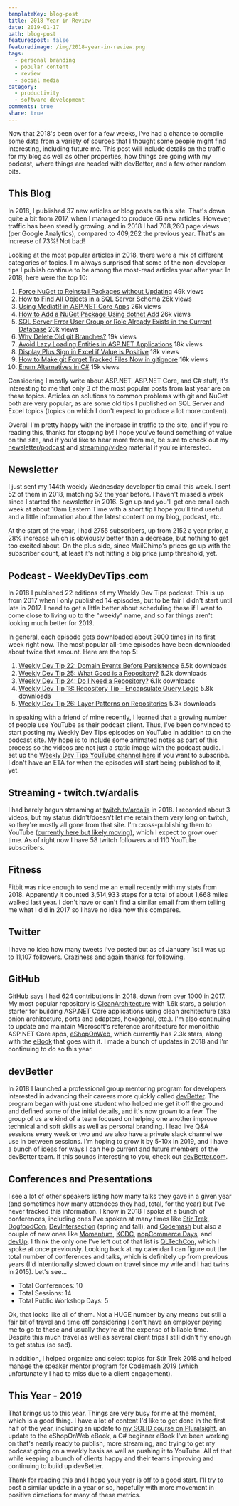```yaml
---
templateKey: blog-post
title: 2018 Year in Review
date: 2019-01-17
path: blog-post
featuredpost: false
featuredimage: /img/2018-year-in-review.png
tags:
  - personal branding
  - popular content
  - review
  - social media
category:
  - productivity
  - software development
comments: true
share: true
---
```


Now that 2018's been over for a few weeks, I've had a chance to compile some data from a variety of sources that I thought some people might find interesting, including future me. This post will include details on the traffic for my blog as well as other properties, how things are going with my podcast, where things are headed with devBetter, and a few other random bits.

## This Blog

In 2018, I published 37 new articles or blog posts on this site. That's down quite a bit from 2017, when I managed to produce 66 new articles. However, traffic has been steadily growing, and in 2018 I had 708,260 page views (per Google Analytics), compared to 409,262 the previous year. That's an increase of 73%! Not bad!

Looking at the most popular articles in 2018, there were a mix of different categories of topics. I'm always surprised that some of the non-developer tips I publish continue to be among the most-read articles year after year. In 2018, here were the top 10:

1. [Force NuGet to Reinstall Packages without Updating](https://ardalis.com/force-nuget-to-reinstall-packages-without-updating) 49k views
2. [How to Find All Objects in a SQL Server Schema](https://ardalis.com/how-to-find-all-objects-in-a-sql-server-schema) 26k views
3. [Using MediatR in ASP.NET Core Apps](https://ardalis.com/using-mediatr-in-aspnet-core-apps) 26k views
4. [How to Add a NuGet Package Using dotnet Add](https://ardalis.com/how-to-add-a-nuget-package-using-dotnet-add) 26k views
5. [SQL Server Error User Group or Role Already Exists in the Current Database](https://ardalis.com/sql-server-error-user-group-or-role-already-exists-in-the-current-database) 20k views
6. [Why Delete Old git Branches?](https://ardalis.com/why-delete-old-git-branches) 19k views
7. [Avoid Lazy Loading Entities in ASP.NET Applications](https://ardalis.com/avoid-lazy-loading-entities-in-asp-net-applications) 18k views
8. [Display Plus Sign in Excel if Value is Positive](https://ardalis.com/display-plus-sign-in-excel-if-value-is-positive) 18k views
9. [How to Make git Forget Tracked Files Now in gitignore](https://ardalis.com/how-to-make-git-forget-tracked-files-in-gitignore) 16k views
10. [Enum Alternatives in C#](https://ardalis.com/enum-alternatives-in-c) 15k views

Considering I mostly write about ASP.NET, ASP.NET Core, and C# stuff, it's interesting to me that only 3 of the most popular posts from last year are on these topics. Articles on solutions to common problems with git and NuGet both are very popular, as are some old tips I published on SQL Server and Excel topics (topics on which I don't expect to produce a lot more content).

Overall I'm pretty happy with the increase in traffic to the site, and if you're reading this, thanks for stopping by! I hope you've found something of value on the site, and if you'd like to hear more from me, be sure to check out my [newsletter/podcast](/tips) and [streaming/video](https://twitch.tv/ardalis) material if you're interested.

## Newsletter

I just sent my 144th weekly Wednesday developer tip email this week. I sent 52 of them in 2018, matching 52 the year before. I haven't missed a week since I started the newsletter in 2016. Sign up and you'll get one email each week at about 10am Eastern Time with a short tip I hope you'll find useful and a little information about the latest content on my blog, podcast, etc.

At the start of the year, I had 2755 subscribers, up from 2152 a year prior, a 28% increase which is obviously better than a decrease, but nothing to get too excited about. On the plus side, since MailChimp's prices go up with the subscriber count, at least it's not hitting a big price jump threshold, yet.

## Podcast - WeeklyDevTips.com

In 2018 I published 22 editions of my Weekly Dev Tips podcast. This is up from 2017 when I only published 14 episodes, but to be fair I didn't start until late in 2017. I need to get a little better about scheduling these if I want to come close to living up to the "weekly" name, and so far things aren't looking much better for 2019.

In general, each episode gets downloaded about 3000 times in its first week right now. The most popular all-time episodes have been downloaded about twice that amount. Here are the top 5:

1. [Weekly Dev Tip 22: Domain Events Before Persistence](http://www.weeklydevtips.com/022) 6.5k downloads
2. [Weekly Dev Tip 25: What Good is a Repository?](http://www.weeklydevtips.com/025) 6.2k downloads
3. [Weekly Dev Tip 24: Do I Need a Repository?](http://www.weeklydevtips.com/024) 6.1k downloads
4. [Weekly Dev Tip 18: Repository Tip - Encapsulate Query Logic](http://www.weeklydevtips.com/018) 5.8k downloads
5. [Weekly Dev Tip 26: Layer Patterns on Repositories](http://www.weeklydevtips.com/026) 5.3k downloads

In speaking with a friend of mine recently, I learned that a growing number of people use YouTube as their podcast client. Thus, I've been convinced to start posting my Weekly Dev Tips episodes on YouTube in addition to on the podcast site. My hope is to include some animated notes as part of this process so the videos are not just a static image with the podcast audio. I set up the [Weekly Dev Tips YouTube channel here](https://www.youtube.com/channel/UC1OeiOnqUZHVinzRK5MuHsA) if you want to subscribe. I don't have an ETA for when the episodes will start being published to it, yet.

## Streaming - twitch.tv/ardalis

I had barely begun streaming at [twitch.tv/ardalis](https://www.twitch.tv/ardalis) in 2018. I recorded about 3 videos, but my status didn't/doesn't let me retain them very long on twitch, so they're mostly all gone from that site. I'm cross-publishing them to YouTube ([currently here but likely moving](https://www.youtube.com/channel/UCkvBKVrZ_RepwX7UgfnFIUA)), which I expect to grow over time. As of right now I have 58 twitch followers and 110 YouTube subscribers.

## Fitness

Fitbit was nice enough to send me an email recently with my stats from 2018. Apparently it counted 3,514,933 steps for a total of about 1,668 miles walked last year. I don't have or can't find a similar email from them telling me what I did in 2017 so I have no idea how this compares.

## Twitter

I have no idea how many tweets I've posted but as of January 1st I was up to 11,107 followers. Craziness and again thanks for following.

## GitHub

[GitHub](https://github.com/ardalis) says I had 624 contributions in 2018, down from over 1000 in 2017. My most popular repository is [CleanArchitecture](https://github.com/ardalis/CleanArchitecture) with 1.6k stars, a solution starter for building ASP.NET Core applications using clean architecture (aka onion architecture, ports and adapters, hexagonal, etc.). I'm also continuing to update and maintain Microsoft's reference architecture for monolithic ASP.NET Core apps, [eShopOnWeb](https://github.com/dotnet-architecture/eShopOnWeb), which currently has 2.3k stars, along with the [eBook](https://ardalis.com/architecture-ebook) that goes with it. I made a bunch of updates in 2018 and I'm continuing to do so this year.

## devBetter

In 2018 I launched a professional group mentoring program for developers interested in advancing their careers more quickly called [devBetter](https://devbetter.com/). The program began with just one student who helped me get it off the ground and defined some of the initial details, and it's now grown to a few. The group of us are kind of a team focused on helping one another improve technical and soft skills as well as personal branding. I lead live Q&A sessions every week or two and we also have a private slack channel we use in between sessions. I'm hoping to grow it by 5-10x in 2019, and I have a bunch of ideas for ways I can help current and future members of the devBetter team. If this sounds interesting to you, check out [devBetter.com](https://devbetter.com/).

## Conferences and Presentations

I see a lot of other speakers listing how many talks they gave in a given year (and sometimes how many attendees they had, total, for the year) but I've never tracked this information. I know in 2018 I spoke at a bunch of conferences, including ones I've spoken at many times like [Stir Trek,](https://stirtrek.com) [DogfoodCon](https://dogfoodcon.com/), [DevIntersection](https://devintersection.com/#!/) (spring and fall), and [Codemash](https://codemash.org) but also a couple of new ones like [Momentum](https://ardalis.com/momentum-dev-conference-and-design-patterns), [KCDC](https://www.kcdc.info/), [nopCommerce Days](https://days18.nopcommerce.com/), and [devUp](https://www.devupconf.org/). I think the only one I've left out of that list is [QLTechCon](http://qltechcon.com/), which I spoke at once previously. Looking back at my calendar I can figure out the total number of conferences and talks, which is definitely up from previous years (I'd intentionally slowed down on travel since my wife and I had twins in 2015). Let's see...

- Total Conferences: 10
- Total Sessions: 14
- Total Public Workshop Days: 5

Ok, that looks like all of them. Not a HUGE number by any means but still a fair bit of travel and time off considering I don't have an employer paying me to go to these and usually they're at the expense of billable time. Despite this much travel as well as several client trips I still didn't fly enough to get status (so sad).

In addition, I helped organize and select topics for Stir Trek 2018 and helped manage the speaker mentor program for Codemash 2019 (which unfortunately I had to miss due to a client engagement).

## This Year - 2019

That brings us to this year. Things are very busy for me at the moment, which is a good thing. I have a lot of content I'd like to get done in the first half of the year, including an update to [my SOLID course on Pluralsight](https://www.pluralsight.com/courses/principles-oo-design), an update to the eShopOnWeb eBook, a C# beginner eBook I've been working on that's nearly ready to publish, more streaming, and trying to get my podcast going on a weekly basis as well as pushing it to YouTube. All of that while keeping a bunch of clients happy and their teams improving and continuing to build up devBetter.

Thank for reading this and I hope your year is off to a good start. I'll try to post a similar update in a year or so, hopefully with more movement in positive directions for many of these metrics.
